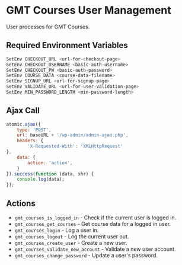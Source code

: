 # GMT Courses User Management
User processes for GMT Courses.

## Required Environment Variables

```bash
SetEnv CHECKOUT_URL <url-for-checkout-page>
SetEnv CHECKOUT_USERNAME <basic-auth-username>
SetEnv CHECKOUT_PW <basic-auth-password>
SetEnv COURSE_DATA <course-data-filename>
SetEnv SIGNUP_URL <url-for-signup-page>
SetEnv VALIDATE_URL <url-for-user-validation-page>
SetEnv MIN_PASSWORD_LENGTH <min-password-length>
```

## Ajax Call

```js
atomic.ajax({
	type: 'POST',
	url: baseURL + '/wp-admin/admin-ajax.php',
	headers: {
		'X-Requested-With': 'XMLHttpRequest'
},
	data: {
		action: 'action',
	}
}).success(function (data, xhr) {
	console.log(data);
});
```

## Actions

- `gmt_courses_is_logged_in` - Check if the current user is logged in.
- `gmt_courses_get_courses` - Get course data for a logged in user.
- `gmt_courses_login` - Log a user in.
- `gmt_courses_logout` - Log the current user out.
- `gmt_courses_create_user` - Create a new user.
- `gmt_courses_validate_new_account` - Validate a new user account.
- `gmt_courses_change_password` - Update a user's password.
